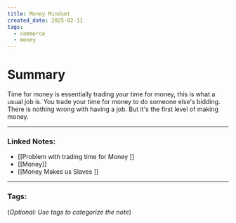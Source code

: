```yaml
---
title: Money Mindset
created_date: 2025-02-11
tags:
  - commerce
  - money
---
```



# Summary
Time for money is essentially trading your time for money, this is what a usual job is. You trade your time for money to do someone else's bidding. There is nothing wrong with having a job. But it's the first level of making money. 

---

### **Linked Notes:**

- [[Problem with trading time for Money <PN>]]
- [[Money]]
- [[Money Makes us Slaves <PN>]]

---

### **Tags:**

(_Optional: Use tags to categorize the note_)
